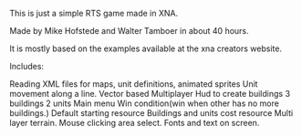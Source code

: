 This is just a simple RTS game made in XNA.

Made by Mike Hofstede and Walter Tamboer in about 40 hours.

It is mostly based on the examples available at the xna creators website.

Includes:

Reading XML files for maps, unit definitions, animated sprites
Unit movement along a line.
Vector based
Multiplayer
Hud to create buildings
3 buildings
2 units
Main menu
Win condition(win when other has no more buildings.)
Default starting resource
Buildings and units cost resource
Multi layer terrain.
Mouse clicking
area select.
Fonts and text on screen.


